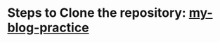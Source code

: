 # Steps to Clone the repository: [my-blog-practice](https://github.com/SreejithMVarma/my-blog-practice/wiki/Installation)

